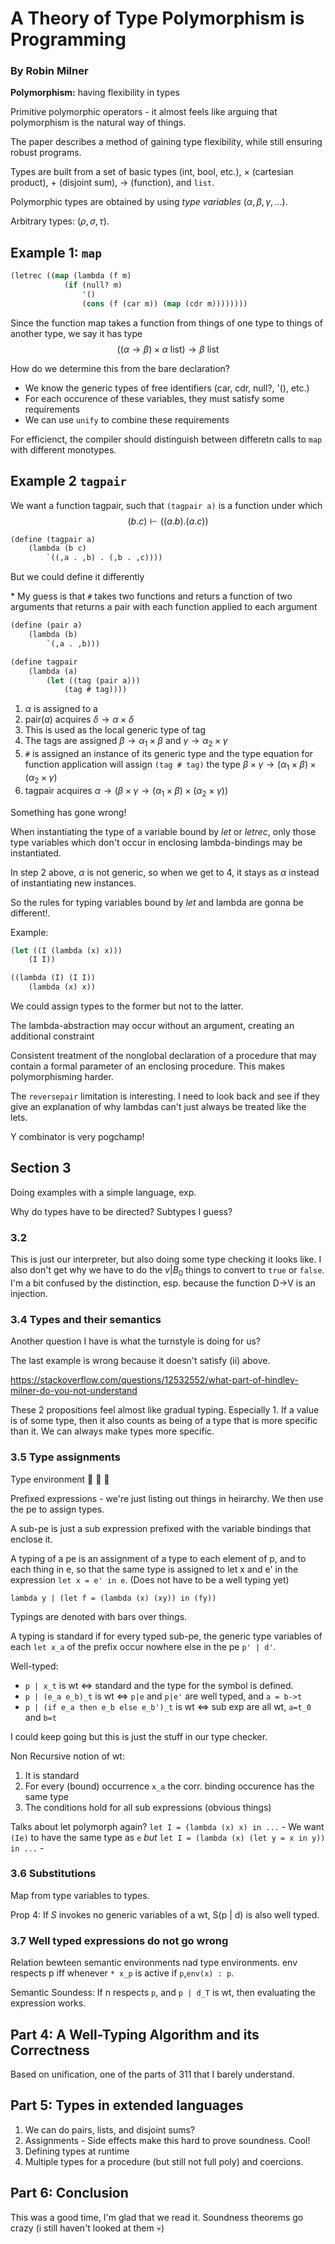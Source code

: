 
# A Theory of Type Polymorphism is Programming
### By Robin Milner

**Polymorphism:** having flexibility in types

Primitive polymorphic operators - it almost feels like arguing that polymorphism is the natural way of things.

The paper describes a method of gaining type flexibility, while still ensuring
robust programs.

Types are built from a set of basic types (int, bool, etc.), $\times$ (cartesian product), $+$ (disjoint sum), $\rightarrow$ (function), and `list`.

Polymorphic types are obtained by using *type variables* ($\alpha, \beta, \gamma, ...$).

Arbitrary types: ($\rho, \sigma, \tau$).


## Example 1: `map`
```clojure
(letrec ((map (lambda (f m)
            (if (null? m) 
                '() 
                (cons (f (car m)) (map (cdr m))))))))
```

Since the function map takes a function from things of one type to things of another type, we say it has type
$$((\alpha \rightarrow \beta) \times \alpha \text{ list}) \rightarrow \beta \text{ list}$$

How do we determine this from the bare declaration?
- We know the generic types of free identifiers (car, cdr, null?, '(), etc.)
- For each occurence of these variables, they must satisfy some requirements
- We can use `unify` to combine these requirements

For efficienct, the compiler should distinguish between differetn calls to `map` with
different monotypes.

## Example 2 `tagpair`
We want a function tagpair, such that `(tagpair a)` is a function under which 
$$(b . c) \vdash ((a . b) . (a . c))$$
```clojure
(define (tagpair a) 
    (lambda (b c)
        `((,a . ,b) . (,b . ,c))))
```
But we could define it differently

\* My guess is that `#` takes two functions and returs a function of two arguments that returns a pair with each function applied to each argument
```clojure
(define (pair a)
    (lambda (b)
        `(,a . ,b)))

(define tagpair
    (lambda (a)
        (let ((tag (pair a)))
            (tag # tag))))
```
1. $\alpha$ is assigned to a
2. pair($a$) acquires $\delta \rightarrow \alpha \times \delta$
3. This is used as the local generic type of tag
4. The tags are assigned
$\beta \rightarrow \alpha_1 \times \beta$ and
$\gamma \rightarrow \alpha_2 \times \gamma$
5. `#` is assigned an instance of its generic type
and the type equation for function application will
assign `(tag # tag)` the type
$\beta \times \gamma \rightarrow (\alpha_1 \times \beta) \times (\alpha_2 \times \gamma)$
6. tagpair acquires $\alpha \rightarrow (\beta \times \gamma \rightarrow (\alpha_1 \times \beta) \times (\alpha_2 \times \gamma))$

Something has gone wrong!

When instantiating the type of a variable bound by $let$
or $letrec$, only those type variables which don't occur in enclosing lambda-bindings may be instantiated.

In step 2 above, $\alpha$ is not generic, so when we get to 4, it stays as $\alpha$ instead of instantiating new instances.

So the rules for typing variables bound by $let$ and lambda are gonna be different!.

Example:
```clojure
(let ((I (lambda (x) x)))
    (I I))

((lambda (I) (I I)) 
    (lambda (x) x))
```
We could assign types to the former but not to the latter.


The lambda-abstraction may occur without an argument, creating an additional constraint

Consistent treatment of the nonglobal declaration
of a procedure that may contain a formal parameter of an enclosing procedure. This makes polymorphisming harder.

The `reversepair` limitation is interesting. I need to look back and see if they give an explanation of
why lambdas can't just always be treated like the lets.

Y combinator is very pogchamp!

## Section 3
Doing examples with a simple language, exp.

Why do types have to be directed?
Subtypes I guess?

### 3.2
This is just our interpreter, but also doing some type checking it looks like.
I also don't get why we have to do the $v | B_0$ things to convert to `true` or
`false`. I'm a bit confused by the distinction, esp. because the function D->V
is an injection.

### 3.4 Types and their semantics
Another question I have is what the turnstyle is doing for us?

The last example is wrong because it doesn't satisfy (ii) above.

https://stackoverflow.com/questions/12532552/what-part-of-hindley-milner-do-you-not-understand

These 2 propositions feel almost like gradual typing. Especially 1.
If a value is of some type, then it also counts as being of a type 
that is more specific than it. We can always make types more specific.

### 3.5 Type assignments
Type environment 🙌 🙌 🙌

Prefixed expressions - we're just listing out things in heirarchy.
We then use the pe to assign types.

A sub-pe is just a sub expression prefixed with the variable bindings
that enclose it.

A typing of a pe is an assignment of a type to each element of p,
and to each thing in e, so that the same type is assigned to
let x and e' in the expression `let x = e' in e`.
(Does not have to be a well typing yet)

`lambda y | (let f = (lambda (x) (xy)) in (fy))`

Typings are denoted with bars over things.

A typing is standard if for every typed sub-pe, the generic
type variables of each `let x_a` of the prefix occur nowhere
else in the pe `p' | d'`.

Well-typed:
- `p | x_t` is wt <=> standard and the type for the symbol is defined.
- `p | (e_a e_b)_t` is wt <=> `p|e` and `p|e'` are well typed, and `a = b->t`
- `p | (if e_a then e_b else e_b')_t` is wt <=> sub exp are all wt, `a=t_0` and `b=t`

I could keep going but this is just the stuff in our type checker.


Non Recursive notion of wt:
1. It is standard
2. For every (bound) occurrence `x_a` the corr. binding occurence has the same type
3. The conditions hold for all sub expressions (obvious things)

Talks about let polymorph again? 
`let I = (lambda (x) x) in ...` - We want `(Ie)` to have the same type as `e`
*but* 
`let I = (lambda (x) (let y = x in y)) in ...` - 

### 3.6 Substitutions
Map from type variables to types.

Prop 4: If $S$ invokes no generic variables of a wt, S(p | d) is
also well typed.

### 3.7 Well typed expressions do not go wrong
Relation bewteen semantic environments nad type environments.
env respects p  iff whenever `* x_p` is active if `p`,`env(x) : p`.

Semantic Soundess: If n respects `p`, and `p | d_T` is wt,
then evaluating the expression works.


## Part 4: A Well-Typing Algorithm and its Correctness
Based on unification, one of the parts of 311 that I barely understand.

## Part 5: Types in extended languages
1. We can do pairs, lists, and disjoint sums?
2. Assignments - Side effects make this hard to prove soundness. Cool!
3. Defining types at runtime
4. Multiple types for a procedure (but still not full poly) and coercions.

## Part 6: Conclusion
This was a good time, I'm glad that we read it. Soundness theorems go crazy
(i still haven't looked at them 💀)
